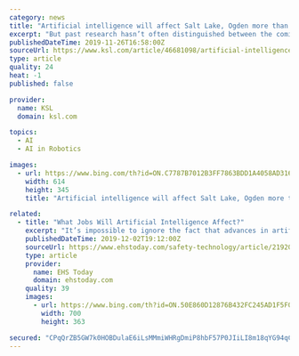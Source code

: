 ```yaml
---
category: news
title: "Artificial intelligence will affect Salt Lake, Ogden more than most areas in the nation, study shows"
excerpt: "But past research hasn’t often distinguished between the coming effects of advancements in robotics and software, and those of artificial intelligence, or computers that can plan, learn, reason and problem solve. As robotics and software become more sophisticated, they’ll replace employees in industries like manufacturing, construction or ..."
publishedDateTime: 2019-11-26T16:58:00Z
sourceUrl: https://www.ksl.com/article/46681098/artificial-intelligence-will-affect-salt-lake-ogden-more-than-most-areas-in-the-nation-study-shows
type: article
quality: 24
heat: -1
published: false

provider:
  name: KSL
  domain: ksl.com

topics:
  - AI
  - AI in Robotics

images:
  - url: https://www.bing.com/th?id=ON.C7787B7012B3FF7863BDD1A4058AD316
    width: 614
    height: 345
    title: "Artificial intelligence will affect Salt Lake, Ogden more than most areas in the nation, study shows"

related:
  - title: "What Jobs Will Artificial Intelligence Affect?"
    excerpt: "It’s impossible to ignore the fact that advances in artificial intelligence (AI) is changing how we do our current jobs ... “We find that Webb’s AI measures depict a very different range of impacts on the workforce than those from robotics and software. Where the robotics and software that dominate the automation field seem to mostly ..."
    publishedDateTime: 2019-12-02T19:12:00Z
    sourceUrl: https://www.ehstoday.com/safety-technology/article/21920500/what-jobs-will-artificial-intelligence-affect
    type: article
    provider:
      name: EHS Today
      domain: ehstoday.com
    quality: 39
    images:
      - url: https://www.bing.com/th?id=ON.50E860D12876B432FC245AD1F5F06792
        width: 700
        height: 363

secured: "CPqQrZB5GW7k0HOBDulaE6iLsMMmiWHRgDmiP8hbF57P0JIiLI8m18qYG94qCUcHnXWfAuMzjXPEQm1Y8fZFRT+QLtFQhFAIm7In8FQ8Vm7vmQsqcso4qPe/IMJ8Oy0oFDYV0keO2SbMdGidTEcBZhaxaH+SgZ6Me8tQ7H+cPsAftwFNl0f8ikkzeh4ofBOu9bLtr9sOJSblktNxHvZNog+FdZ3wGWdVC39MsCDEBQHdvaSJH4g+XNkjZ5EUqhbLmbJOcqAbfilCuF/bi0oBNQ==;RJbIOc1njKDjYupigqKHoA=="
---
```


